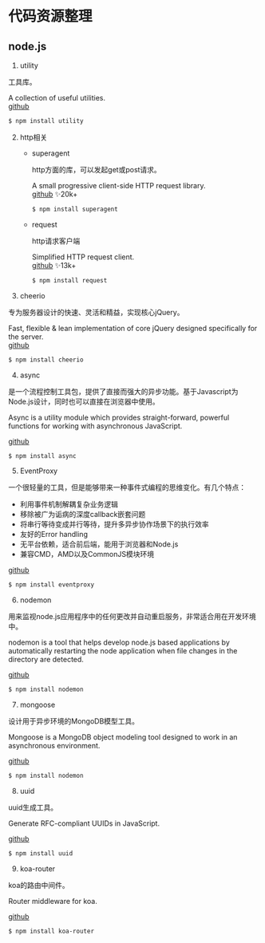 # 代码资源整理

## node.js

1. utility

工具库。

A collection of useful utilities.<br>
[github](https://github.com/node-modules/utility)

```bash
$ npm install utility 
```

2. http相关

    - superagent

        http方面的库，可以发起get或post请求。

        A small progressive client-side HTTP request library.<br>
        [github](https://github.com/visionmedia/superagent)
        ✨20k+

        ```bash
        $ npm install superagent 
        ```


    - request

        http请求客户端

        Simplified HTTP request client.<br>
        [github](https://github.com/request/request)
        ✨13k+

        ```bash
        $ npm install request
        ```

3. cheerio

专为服务器设计的快速、灵活和精益，实现核心jQuery。

Fast, flexible & lean implementation of core jQuery designed specifically for the server.<br>
[github](https://github.com/cheeriojs/cheerio)

```bash
$ npm install cheerio
```

4. async

是一个流程控制工具包，提供了直接而强大的异步功能。基于Javascript为Node.js设计，同时也可以直接在浏览器中使用。

Async is a utility module which provides straight-forward, powerful functions for working with asynchronous JavaScript. <br>

[github](https://github.com/caolan/async)

```bash
$ npm install async
```

5. EventProxy

一个很轻量的工具，但是能够带来一种事件式编程的思维变化。有几个特点：

- 利用事件机制解耦复杂业务逻辑
- 移除被广为诟病的深度callback嵌套问题
- 将串行等待变成并行等待，提升多异步协作场景下的执行效率
- 友好的Error handling
- 无平台依赖，适合前后端，能用于浏览器和Node.js
- 兼容CMD，AMD以及CommonJS模块环境

[github](https://github.com/JacksonTian/eventproxy)

```bash
$ npm install eventproxy
```

6. nodemon

用来监视node.js应用程序中的任何更改并自动重启服务，非常适合用在开发环境中。

nodemon is a tool that helps develop node.js based applications by automatically restarting the node application when file changes in the directory are detected.

[github](https://github.com/remy/nodemon)

```bash
$ npm install nodemon
```

7. mongoose

设计用于异步环境的MongoDB模型工具。

Mongoose is a MongoDB object modeling tool designed to work in an asynchronous environment.

[github](https://github.com/Automattic/mongoose)

```bash
$ npm install nodemon
```

8. uuid

uuid生成工具。

Generate RFC-compliant UUIDs in JavaScript.

[github](https://github.com/kelektiv/node-uuid)

```bash
$ npm install uuid
```

9. koa-router

koa的路由中间件。

Router middleware for koa.

[github](https://github.com/alexmingoia/koa-router)

```bash
$ npm install koa-router
```